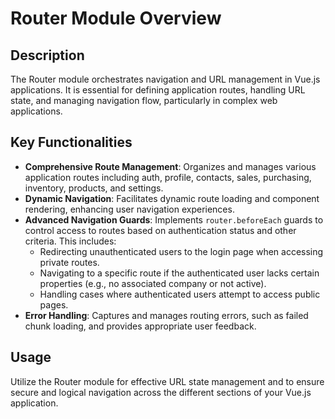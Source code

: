
# Router Module Overview

## Description
The Router module orchestrates navigation and URL management in Vue.js applications. It is essential for defining application routes, handling URL state, and managing navigation flow, particularly in complex web applications.

## Key Functionalities
- **Comprehensive Route Management**: Organizes and manages various application routes including auth, profile, contacts, sales, purchasing, inventory, products, and settings.
- **Dynamic Navigation**: Facilitates dynamic route loading and component rendering, enhancing user navigation experiences.
- **Advanced Navigation Guards**: Implements `router.beforeEach` guards to control access to routes based on authentication status and other criteria. This includes:
  - Redirecting unauthenticated users to the login page when accessing private routes.
  - Navigating to a specific route if the authenticated user lacks certain properties (e.g., no associated company or not active).
  - Handling cases where authenticated users attempt to access public pages.
- **Error Handling**: Captures and manages routing errors, such as failed chunk loading, and provides appropriate user feedback.

## Usage
Utilize the Router module for effective URL state management and to ensure secure and logical navigation across the different sections of your Vue.js application.